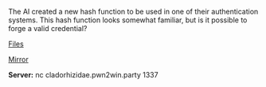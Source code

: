 The AI created a new hash function to be used in one of their authentication systems. This hash function looks somewhat familiar, but is it possible to forge a valid credential?

[Files](https://static.pwn2win.party/cladorhizidae_50bb826634ab0a20be92c226ae21f530b59818923e3920b5aa4b1a17cae0d69e.tar.gz)

[Mirror](https://drive.google.com/file/d/1XbLme-clChCZhVdoRzDTpB-z3w9Hnz9M/view?usp=drivesdk)


**Server:** nc cladorhizidae.pwn2win.party 1337

